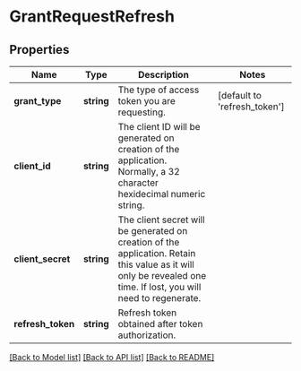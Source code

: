 # GrantRequestRefresh

## Properties
Name | Type | Description | Notes
------------ | ------------- | ------------- | -------------
**grant_type** | **string** | The type of access token you are requesting. | [default to 'refresh_token']
**client_id** | **string** | The client ID will be generated on creation of the application. Normally, a 32 character hexidecimal numeric string. | 
**client_secret** | **string** | The client secret will be generated on creation of the application. Retain this value as it will only be revealed one time. If lost, you will need to regenerate. | 
**refresh_token** | **string** | Refresh token obtained after token authorization. | 

[[Back to Model list]](../README.md#documentation-for-models) [[Back to API list]](../README.md#documentation-for-api-endpoints) [[Back to README]](../README.md)


